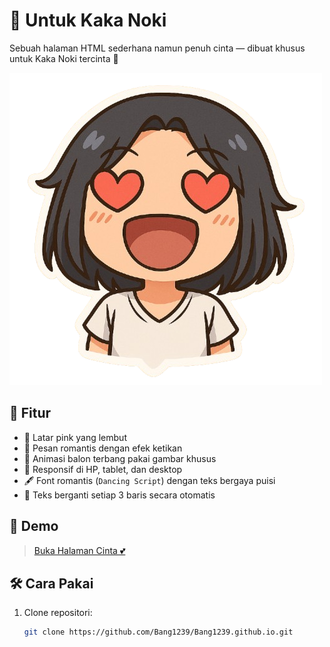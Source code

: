 # 💌 Untuk Kaka Noki

Sebuah halaman HTML sederhana namun penuh cinta — dibuat khusus untuk Kaka Noki tercinta 💖

![Screenshot](https://raw.githubusercontent.com/Bang1239/Bang1239.github.io/935cacc3d21c380ffbaf5bc7543ead773a74e2a3/ChatGPT_Image_Jun_5__2025__12_16_54_AM-removebg-preview.png)

## 🌸 Fitur

- 🎀 Latar pink yang lembut
- 💌 Pesan romantis dengan efek ketikan
- 🎈 Animasi balon terbang pakai gambar khusus
- 📱 Responsif di HP, tablet, dan desktop
- 🖋️ Font romantis (`Dancing Script`) dengan teks bergaya puisi
- 🔁 Teks berganti setiap 3 baris secara otomatis

## 📸 Demo

> [Buka Halaman Cinta 💕](https://bang1239.github.io)

## 🛠️ Cara Pakai

1. Clone repositori:
   ```bash
   git clone https://github.com/Bang1239/Bang1239.github.io.git

